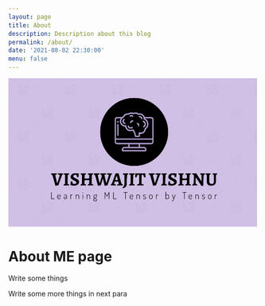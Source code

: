 ```yaml
---
layout: page
title: About
description: Description about this blog
permalink: /about/
date: '2021-08-02 22:30:00'
menu: false
---
```


<img src="/images/github_vishwajit_logo.png" alt="vishwajit-vishnu logo" width="500">

# About ME page
Write some things

Write some more things in next para